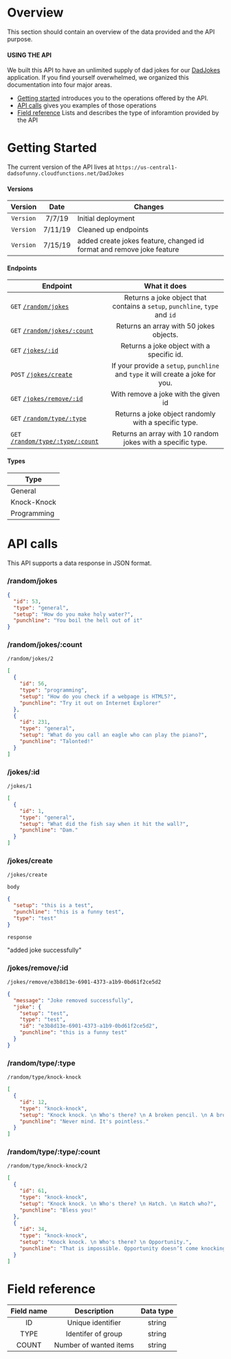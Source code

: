 # Overview

This section should contain an overview of the data provided and the API purpose.

#### USING THE API

We built this API to have an unlimited supply of dad jokes for our [DadJokes](https://github.com/KegenGuyll/DadJokes) application.
If you find yourself overwhelmed, we organized this documentation into four major areas.

- [Getting started](#getting-started) introduces you to the operations offered by the API.
- [API calls](#api-calls) gives you examples of those operations
- [Field reference](#field-reference) Lists and describes the type of inforamtion provided by the API

# Getting Started

The current version of the API lives at `https://us-central1-dadsofunny.cloudfunctions.net/DadJokes`

#### Versions

|  Version  |  Date   | Changes                                                               |
| :-------: | :-----: | --------------------------------------------------------------------- |
| `Version` | 7/7/19  | Initial deployment                                                    |
| `Version` | 7/11/19 | Cleaned up endpoints                                                  |
| `Version` | 7/15/19 | added create jokes feature, changed id format and remove joke feature |

#### Endpoints

| Endpoint                                                  |                                   What it does                                   |
| --------------------------------------------------------- | :------------------------------------------------------------------------------: |
| `GET` [`/random/jokes`](#randomjokes)                     |   Returns a joke object that contains a `setup`, `punchline`, `type` and `id`    |
| `GET` [`/random/jokes/:count`](#randomjokescount)         |                     Returns an array with 50 jokes objects.                      |
| `GET` [`/jokes/:id`](#jokesid)                            |                    Returns a joke object with a specific id.                     |
| `POST` [`/jokes/create`](#jokescreate)                    | If your provide a `setup`, `punchline` and `type` it will create a joke for you. |
| `GET` [`/jokes/remove/:id`](#jokeremove)                  |                       With remove a joke with the given id                       |
| `GET` [`/random/type/:type`](#randomtypetype)             |               Returns a joke object randomly with a specific type.               |
| `GET` [`/random/type/:type/:count`](#randomtypetypecount) |           Returns an array with 10 random jokes with a specific type.            |

#### Types

| Type        |
| ----------- |
| General     |
| Knock-Knock |
| Programming |

# API calls

This API supports a data response in JSON format.

### /random/jokes

```json
{
  "id": 53,
  "type": "general",
  "setup": "How do you make holy water?",
  "punchline": "You boil the hell out of it"
}
```

### /random/jokes/:count

`/random/jokes/2`

```json
[
  {
    "id": 56,
    "type": "programming",
    "setup": "How do you check if a webpage is HTML5?",
    "punchline": "Try it out on Internet Explorer"
  },
  {
    "id": 231,
    "type": "general",
    "setup": "What do you call an eagle who can play the piano?",
    "punchline": "Talonted!"
  }
]
```

### /jokes/:id

`/jokes/1`

```json
[
  {
    "id": 1,
    "type": "general",
    "setup": "What did the fish say when it hit the wall?",
    "punchline": "Dam."
  }
]
```

### /jokes/create

`/jokes/create`

`body`

```json
{
  "setup": "this is a test",
  "punchline": "this is a funny test",
  "type": "test"
}
```

`response`

"added joke successfully"

### /jokes/remove/:id

`/jokes/remove/e3b8d13e-6901-4373-a1b9-0bd61f2ce5d2`

```json
{
  "message": "Joke removed successfully",
  "joke": {
    "setup": "test",
    "type": "test",
    "id": "e3b8d13e-6901-4373-a1b9-0bd61f2ce5d2",
    "punchline": "this is a funny test"
  }
}
```

### /random/type/:type

`/random/type/knock-knock`

```json
[
  {
    "id": 12,
    "type": "knock-knock",
    "setup": "Knock knock. \n Who's there? \n A broken pencil. \n A broken pencil who?",
    "punchline": "Never mind. It's pointless."
  }
]
```

### /random/type/:type/:count

`/random/type/knock-knock/2`

```json
[
  {
    "id": 61,
    "type": "knock-knock",
    "setup": "Knock knock. \n Who's there? \n Hatch. \n Hatch who?",
    "punchline": "Bless you!"
  },
  {
    "id": 34,
    "type": "knock-knock",
    "setup": "Knock knock. \n Who's there? \n Opportunity.",
    "punchline": "That is impossible. Opportunity doesn’t come knocking twice!"
  }
]
```

# Field reference

| Field name |      Description       | Data type |
| :--------: | :--------------------: | :-------: |
|     ID     |   Unique identifier    |  string   |
|    TYPE    |   Identifer of group   |  string   |
|   COUNT    | Number of wanted items |  string   |
